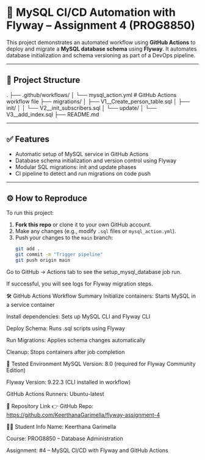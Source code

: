 # 🚀 MySQL CI/CD Automation with Flyway – Assignment 4 (PROG8850)

This project demonstrates an automated workflow using **GitHub Actions** to deploy and migrate a **MySQL database schema** using **Flyway**. It automates database initialization and schema versioning as part of a DevOps pipeline.

---

## 📁 Project Structure

.
├── .github/workflows/
│ └── mysql_action.yml # GitHub Actions workflow file
├── migrations/
│ ├── V1__Create_person_table.sql
│ ├── init/
│ │ └── V2__init_subscribers.sql
│ └── update/
│ └── V3__add_index.sql
├── README.md

---

## ✅ Features

- Automatic setup of MySQL service in GitHub Actions
- Database schema initialization and version control using Flyway
- Modular SQL migrations: init and update phases
- CI pipeline to detect and run migrations on code push

---

## ⚙️ How to Reproduce

To run this project:

1. **Fork this repo** or clone it to your own GitHub account.
2. Make any changes (e.g., modify `.sql` files or `mysql_action.yml`).
3. Push your changes to the `main` branch:
   ```bash
   git add .
   git commit -m "Trigger pipeline"
   git push origin main
Go to GitHub → Actions tab to see the setup_mysql_database job run.

If successful, you will see logs for Flyway migration steps.

🛠️ GitHub Actions Workflow Summary
Initialize containers: Starts MySQL in a service container

Install dependencies: Sets up MySQL CLI and Flyway CLI

Deploy Schema: Runs .sql scripts using Flyway

Run Migrations: Applies schema changes automatically

Cleanup: Stops containers after job completion

🧪 Tested Environment
MySQL Version: 8.0 (required for Flyway Community Edition)

Flyway Version: 9.22.3 (CLI installed in workflow)

GitHub Actions Runners: Ubuntu-latest

🔗 Repository Link
👉 GitHub Repo: https://github.com/KeerthanaGarimella/flyway-assignment-4

👩‍🎓 Student Info
Name: Keerthana Garimella

Course: PROG8850 – Database Administration

Assignment: #4 – MySQL CI/CD with Flyway and GitHub Actions


